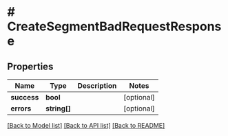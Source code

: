 # # CreateSegmentBadRequestResponse

## Properties

Name | Type | Description | Notes
------------ | ------------- | ------------- | -------------
**success** | **bool** |  | [optional]
**errors** | **string[]** |  | [optional]

[[Back to Model list]](../../README.md#models) [[Back to API list]](../../README.md#endpoints) [[Back to README]](../../README.md)
